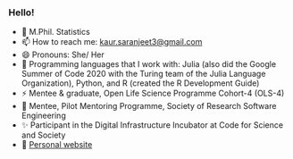 ### Hello!

<!--
**SaranjeetKaur/SaranjeetKaur** is a ✨ _special_ ✨ repository because its `README.md` (this file) appears on your GitHub profile.

Here are some ideas to get you started:
- 🌱 I’m currently learning ...
- 👯 I’m looking to collaborate on ...
- 🤔 I’m looking for help with ...
- 💬 Ask me about ...
- ⚡ Fun fact: ...
-->

- 🔭 M.Phil. Statistics
- 📫 How to reach me: kaur.saranjeet3@gmail.com
- 😄 Pronouns: She/ Her
- 🌱 Programming languages that I work with: Julia (also did the Google Summer of Code 2020 with the Turing team of the Julia Language Organization), Python, and R (created the R Development Guide)
- ⚡ Mentee & graduate, Open Life Science Programme Cohort-4 (OLS-4) 
- 🌟 Mentee, Pilot Mentoring Programme, Society of Research Software Engineering
- ✨ Participant in the Digital Infrastructure Incubator at Code for Science and Society
- 💬 [Personal website](https://saranjeetkaur.github.io/About-Me/)

